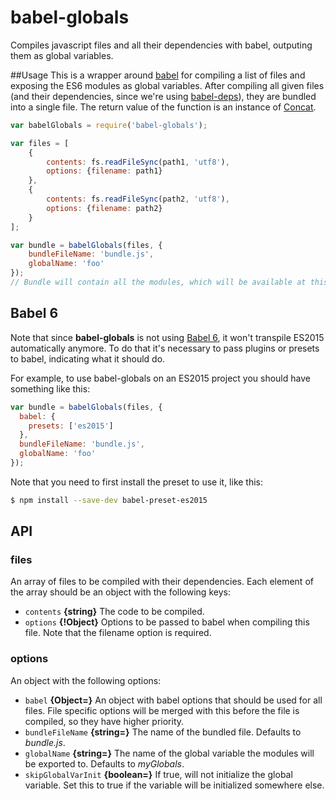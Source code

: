 babel-globals
===================================

Compiles javascript files and all their dependencies with babel, outputing them as global variables.

##Usage
This is a wrapper around [babel](https://npmjs.com/package/babel-core) for compiling a list of files and exposing the ES6 modules as global variables. After compiling all given files (and their dependencies, since we're using [babel-deps](https://npmjs.com/package/babel-deps)), they are bundled into a single file. The return value of the function is an instance of [Concat](https://www.npmjs.com/package/concat-with-sourcemaps).

```javascript
var babelGlobals = require('babel-globals');

var files = [
	{
		contents: fs.readFileSync(path1, 'utf8'),
		options: {filename: path1}
	},
	{
		contents: fs.readFileSync(path2, 'utf8'),
		options: {filename: path2}
	}
];

var bundle = babelGlobals(files, {
	bundleFileName: 'bundle.js',
	globalName: 'foo'
});
// Bundle will contain all the modules, which will be available at this.foo
```

## Babel 6

Note that since **babel-globals** is not using [Babel 6](http://babeljs.io/blog/2015/10/29/6.0.0/), it won't transpile ES2015 automatically anymore. To do that it's necessary to pass plugins or presets to babel, indicating what it should do.

For example, to use babel-globals on an ES2015 project you should have something like this:

```javascript
var bundle = babelGlobals(files, {
  babel: {
    presets: ['es2015']
  },
  bundleFileName: 'bundle.js',
  globalName: 'foo'
});
```

Note that you need to first install the preset to use it, like this:

```sh
$ npm install --save-dev babel-preset-es2015
```

## API

### files
An array of files to be compiled with their dependencies. Each element of the array should be an object with the following keys:

- `contents` **{string}** The code to be compiled.
- `options` **{!Object}** Options to be passed to babel when compiling this file. Note that the filename option is required.

### options

An object with the following options:

- `babel` **{Object=}** An object with babel options that should be used for all files. File specific options will be merged with this before the file is compiled, so they have higher priority.
- `bundleFileName` **{string=}** The name of the bundled file. Defaults to *bundle.js*.
- `globalName` **{string=}** The name of the global variable the modules will be exported to. Defaults to *myGlobals*.
- `skipGlobalVarInit` **{boolean=}** If true, will not initialize the global variable. Set this to true if the variable will be initialized somewhere else.
